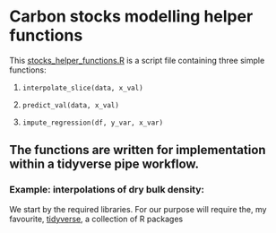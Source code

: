 # Carbon stocks modelling helper functions

This [stocks_helper_functions.R](stocks_helper_functions.R) is a script file containing three simple functions:

1. `interpolate_slice(data, x_val)`

1. `predict_val(data, x_val)`

1. `impute_regression(df, y_var, x_var)`

## The functions are written for implementation within a tidyverse pipe workflow.

### Example: interpolations of dry bulk density:

We start by the required libraries. For our purpose will require the, my favourite, [tidyverse](https://www.tidyverse.org/), a collection of R packages 


```







```


